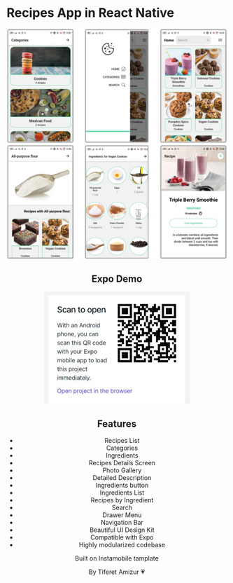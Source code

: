 # Recipes App in React Native

<center><img src="img1.jpg"</center>
<center><img src="img2.jpg"</center>

## Expo Demo
<center><img src="ExpoQR.jpg"</center>

## Features
- Recipes List
- Categories
- Ingredients
- Recipes Details Screen
- Photo Gallery
- Detailed Description
- Ingredients button
- Ingredients List
- Recipes by Ingredient
- Search
- Drawer Menu
- Navigation Bar
- Beautiful UI Design Kit
- Compatible with Expo
- Highly modularized codebase

Built on Instamobile tamplate

By Tiferet Amizur 💗


